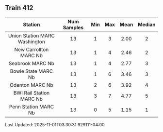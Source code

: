 ## Train 412

| Station | Num Samples | Min | Max | Mean | Median |
| :-----: | :---------: | :-: | :-: | :--: | :----: |
| Union Station MARC Washington | 13 | 1 | 3 | 2.00 | 2 |
| New Carrollton MARC Nb | 13 | 1 | 4 | 2.46 | 2 |
| Seabrook MARC Nb | 13 | 1 | 4 | 2.77 | 3 |
| Bowie State MARC Nb | 13 | 1 | 6 | 3.46 | 3 |
| Odenton MARC Nb | 13 | 2 | 6 | 3.92 | 4 |
| BWI Rail Station MARC Nb | 13 | 3 | 7 | 4.77 | 5 |
| Penn Station MARC Nb | 13 | 0 | 5 | 1.15 | 1 |


Last Updated: 2025-11-01T03:30:31.929111-04:00